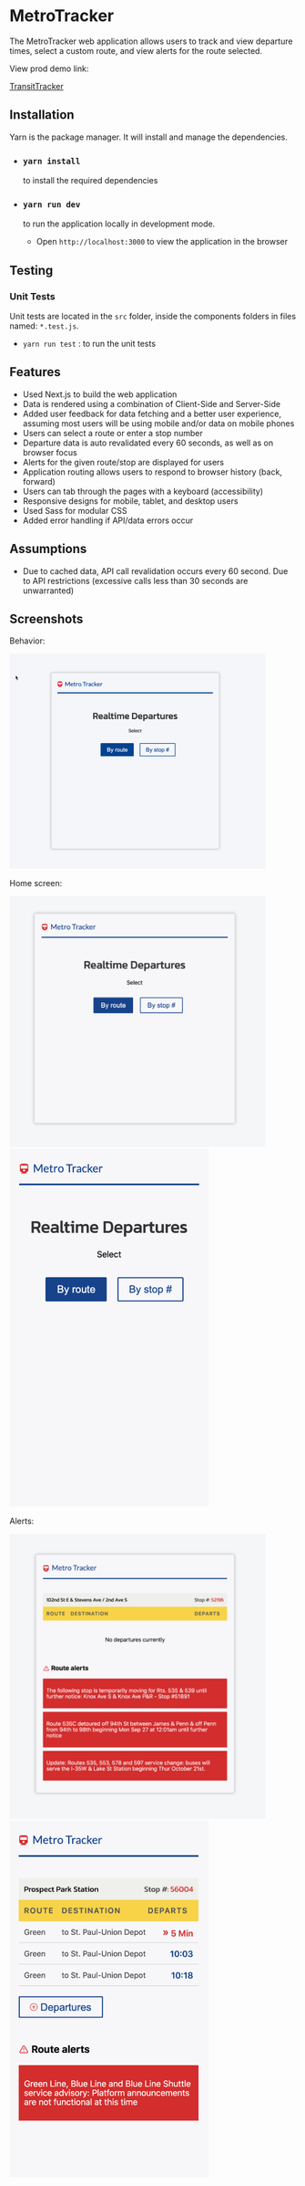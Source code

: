 # MetroTracker

The MetroTracker web application allows users to track and view departure times, select a custom route, and view alerts for the route selected.

View prod demo link:

[TransitTracker](https://metro-iota.vercel.app/)

## Installation

Yarn is the package manager. It will install and manage the dependencies.

- ### `yarn install`

  to install the required dependencies

- ### `yarn run dev`

  to run the application locally in development mode.

  - Open `http://localhost:3000` to view the application in the browser

## Testing

### Unit Tests

Unit tests are located in the `src` folder, inside the components folders in files named: `*.test.js`.

- `yarn run test` : to run the unit tests

## Features

- Used Next.js to build the web application
- Data is rendered using a combination of Client-Side and Server-Side
- Added user feedback for data fetching and a better user experience, assuming most users will be using mobile and/or data on mobile phones
- Users can select a route or enter a stop number
- Departure data is auto revalidated every 60 seconds, as well as on browser focus
- Alerts for the given route/stop are displayed for users
- Application routing allows users to respond to browser history (back, forward)
- Users can tab through the pages with a keyboard (accessibility)
- Responsive designs for mobile, tablet, and desktop users
- Used Sass for modular CSS
- Added error handling if API/data errors occur

## Assumptions

- Due to cached data, API call revalidation occurs every 60 second. Due to API restrictions (excessive calls less than 30 seconds are unwarranted)

## Screenshots

Behavior:

<img src="public/images/transit.gif" width="450" />

Home screen:

<img src="public/images/home.png" width="450" />

<img src="public/images/home_mobile.png" width="350" />

Alerts:

<img src="public/images/error.png" width="450" />

<img src="public/images/error-mobile.png" width="350" />
